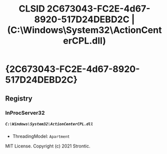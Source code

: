 ﻿---
title: "CLSID 2C673043-FC2E-4d67-8920-517D24DEBD2C | (C:\\Windows\\System32\\ActionCenterCPL.dll)"
excerpt: What is COM-Object CLSID 2C673043-FC2E-4d67-8920-517D24DEBD2C?
---

# {2C673043-FC2E-4d67-8920-517D24DEBD2C}


## Registry


### InProcServer32

##### `C:\Windows\System32\ActionCenterCPL.dll`
* ThreadingModel: `Apartment`

MIT License. Copyright (c) 2021 Strontic.



